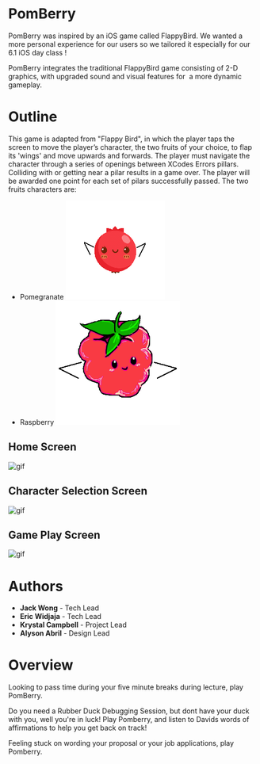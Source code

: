 # PomBerry

PomBerry was inspired by an iOS game called FlappyBird. We wanted a more personal experience for our users so we tailored it especially for our 6.1 iOS day class ! 

PomBerry integrates the traditional FlappyBird game consisting of 2-D graphics, with upgraded sound and visual features for  a more dynamic gameplay.


# Outline

This game is adapted from "Flappy Bird", in which the player taps the screen to move the player’s character, the two fruits of your choice, to flap its 'wings' and move upwards and forwards. The player must navigate the character through a series of openings between XCodes Errors pillars. Colliding with or getting near a pilar results in a game over. The player will be awarded one point for each set of pilars successfully passed. The two fruits characters are:

- Pomegranate ![](pomWingsUp.png)
- Raspberry ![](raspWings.png)


## Home Screen
![gif](https://media.giphy.com/media/kDrAP2mdqAFATA7r64/giphy.gif)

## Character Selection Screen
![gif](https://media.giphy.com/media/Xc4GWc0116mMPOmucj/giphy.gif)

## Game Play Screen
![gif](https://media.giphy.com/media/gLdJvT4H2wsETkn81p/giphy.gif)

# Authors

- **Jack Wong** - Tech Lead
- **Eric Widjaja** - Tech Lead
- **Krystal Campbell** - Project Lead
- **Alyson Abril** - Design Lead

# Overview

Looking to pass time during your five minute breaks during lecture, play PomBerry.

Do you need a Rubber Duck Debugging Session, but dont have your duck with you, well you're in luck! Play Pomberry, and listen to Davids words of affirmations to help you get back on track!

Feeling stuck on wording your proposal or your job applications, play Pomberry.
